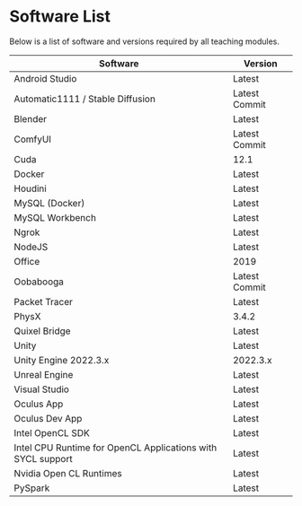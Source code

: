 # Software List

Below is a list of software and versions required by all teaching modules. 

| Software                                                    | Version       |
|-------------------------------------------------------------|---------------|
| Android Studio                                              | Latest        |
| Automatic1111 / Stable Diffusion                            | Latest Commit |
| Blender                                                     | Latest        |
| ComfyUI                                                     | Latest Commit |
| Cuda                                                        | 12.1          |
| Docker                                                      | Latest        |
| Houdini                                                     | Latest        |
| MySQL (Docker)                                              | Latest        |
| MySQL Workbench                                             | Latest        |
| Ngrok                                                       | Latest        |
| NodeJS                                                      | Latest        |
| Office                                                      | 2019          |
| Oobabooga                                                   | Latest Commit |
| Packet Tracer                                               | Latest        |
| PhysX                                                       | 3.4.2         |
| Quixel Bridge                                               | Latest        |
| Unity                                                       | Latest        |
| Unity Engine 2022.3.x                                       | 2022.3.x      |
| Unreal Engine                                               | Latest        |
| Visual Studio                                               | Latest        |
| Oculus App                                                  | Latest        |
| Oculus Dev App                                              | Latest        |
| Intel OpenCL SDK                                            | Latest        |
| Intel CPU Runtime for OpenCL Applications with SYCL support | Latest        |
| Nvidia Open CL Runtimes                                     | Latest        |
| PySpark                                                     | Latest        |
